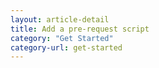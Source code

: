 ```yaml
---
layout: article-detail
title: Add a pre-request script
category: "Get Started"
category-url: get-started
---
```


<!-- for rework: needs to include info about pre-request scripts for **documents**, what they do, why you'd use them. Should also include a short, easy tutorial where users can try out their first pre-request script, for example, see https://learning.postman.com/docs/tests-and-scripts/write-scripts/pre-request-scripts/#scripting-before-your-request-runs   (it should be a simple example, we can explain more examples and use cases and features in a different topic)-->